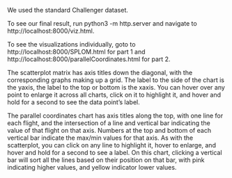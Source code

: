 We used the standard Challenger dataset.

To see our final result, run python3 -m http.server and navigate to http://localhost:8000/viz.html.

To see the visualizations individually, goto to http://localhost:8000/SPLOM.html for part 1 and http://localhost:8000/parallelCoordinates.html for part 2.

The scatterplot matrix has axis titles down the diagonal, with the corresponding graphs making up a grid. The label to the side of the chart is the yaxis, the label to the top or bottom is the xaxis. You can hover over any point to enlarge it across all charts, click on it to highlight it, and hover and hold for a second to see the data point’s label.

The parallel coordinates chart has axis titles along the top, with one line for each flight, and the intersection of a line and vertical bar indicating the value of that flight on that axis. Numbers at the top and bottom of each vertical bar indicate the max/min values for that axis. As with the scatterplot, you can click on any line to highlight it, hover to enlarge, and hover and hold for a second to see a label. On this chart, clicking a vertical bar will sort all the lines based on their position on that bar, with pink indicating higher values, and yellow indicator lower values.